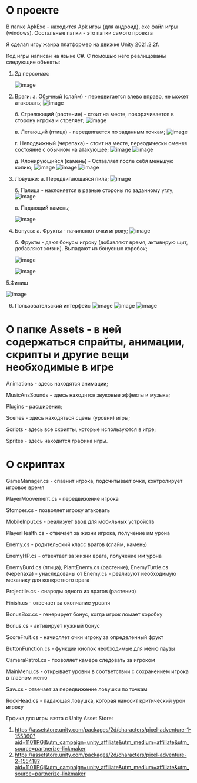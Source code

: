 # О проекте
 
 В папке ApkExe - находится Apk игры (для андроид), exe файл игры (windows). Оостальные папки - это папки самого проекта
 
 Я сделал игру жанра платформер на движке Unity 2021.2.2f. 
 
 Код игры написан на языке C#. С помощью него реалищованы следующие объекты:
 1. 2д персонаж:
 
    ![image](https://user-images.githubusercontent.com/90569141/142402456-8b5d52d9-db8d-4e9e-9f94-dab57916e002.png)

 2. Враги:
    а. Обычный (слайм) - передвигается влево вправо, не может атаковать;
    ![image](https://user-images.githubusercontent.com/90569141/142400499-a7dec244-4cc7-4f20-bc76-46ca5c7f04aa.png)
    
    б. Стреляющий (растение) - стоит на месте, поворачивается в сторону игрока и стреляет;
    ![image](https://user-images.githubusercontent.com/90569141/142400458-c55372dd-97b7-4b46-8237-63dd4ded3b4b.png)
    
    в. Летающий (птица) - передвигается по заданным точкам;
    ![image](https://user-images.githubusercontent.com/90569141/142400392-7d30b49b-84e2-4846-a19b-14579ce052b4.png)
    
    г. Неподвижный (черепаха) - стоит на месте, переодически сменяя состояние с обычном на атакующее; 
    ![image](https://user-images.githubusercontent.com/90569141/142400120-c6970fa6-dcf2-4eff-8cf1-fe2a76291dda.png)
    ![image](https://user-images.githubusercontent.com/90569141/142400282-fc12e173-d4b4-400e-b58f-3785adf7ca03.png)
    
    д. Клонирующийся (камень) - Оставляет после себя меньшую копию;
    ![image](https://user-images.githubusercontent.com/90569141/142400793-6c38aea7-b96a-4dab-a0c0-93eac18d79ab.png)
    ![image](https://user-images.githubusercontent.com/90569141/142400825-a201c7a3-bb1b-4850-9e5d-a5a3b8ad91e0.png)
    ![image](https://user-images.githubusercontent.com/90569141/142400876-7ec32b5d-699c-4ae3-97a2-54daba167635.png)
    
3. Ловушки:
   а. Передвигающаяся пила; 
   ![image](https://user-images.githubusercontent.com/90569141/142401158-63fb097a-f041-4a06-afd4-4fbedfcc85a7.png)
   
   б. Палица - наклоняется в разные стороны по заданному углу;
   ![image](https://user-images.githubusercontent.com/90569141/142401303-8343b89b-33af-460b-9c73-fb81f8849e0e.png)
   
   в. Падающий камень; 
   
   ![image](https://user-images.githubusercontent.com/90569141/142401481-53bfe494-6820-42d9-a3a2-83bcb75c110c.png)
   
4. Бонусы: 
   а. Фрукты - начилсяют очки игроку; 
   ![image](https://user-images.githubusercontent.com/90569141/142401718-c8cd9550-8cc1-4963-8d37-0726690ff62c.png)
   
   б. Фрукты - дают бонусы игроку (добавляют время, активирую щит, добавляют жизни). Выпадают из бонусных коробок;
   
   ![image](https://user-images.githubusercontent.com/90569141/142401912-73131f0f-3e66-4a9a-b7ff-b0ec5dad3d7c.png)
   
   ![image](https://user-images.githubusercontent.com/90569141/142402001-98f3740b-e00f-4b74-af21-a10be03950bc.png)
   
5.Финиш 

![image](https://user-images.githubusercontent.com/90569141/142402156-f24df8cc-a8e1-4e24-b885-8d920a337d38.png)

6. Пользовательский интерфейс 
   ![image](https://user-images.githubusercontent.com/90569141/142403622-654782bd-43b2-46c0-8c4e-5a68f5a06db6.png)
   ![image](https://user-images.githubusercontent.com/90569141/142403672-1e4d6b4d-bc8b-4ed1-9aa5-bae290b9f3b6.png)
   ![image](https://user-images.githubusercontent.com/90569141/142403711-e939902e-fcc0-451a-b01a-f1f66e21e10b.png)


# О папке Assets - в ней содержаться спрайты, анимации, скрипты и другие вещи необходимые в игре

Animations - здесь находятся анимации;

MusicAnsSounds - здесь находятся звуковые эффекты и музыка;

Plugins - расширения;

Scenes - здесь находяться сцены (уровни) игры;

Scripts - здесь все скрипты, которые используются в игре;

Sprites - здесь находится графика игры.

# О скриптах

GameManager.cs - спавнит игрока, подсчитывает очки, контролирует игровое время

PlayerMoovement.cs - передвижение игрока 

Stomper.cs - позволяет игроку атаковать

MobileInput.cs - реализует ввод для мобильных устройств

PlayerHealth.cs - отвечает за жизни игрока, получение им урона

Enemy.cs - родительский класс врагов (слайм, камень)

EnemyHP.cs - отвечтает за жизни врага, получение им урона

EnemyBurd.cs (птица), PlantEnemy.cs (растение), EnemyTurtle.cs (черепаха) - унаследованы от Enemy.cs - реализуют необходимую механику для конкретного врага 

Projectile.cs - снаряды одного из врагов (растения)

Finish.cs - отвечает за окончание уровня

BonusBox.cs - генерирует бонус, когда игрок ломает коробку

Bonus.cs - активирует нужный бонус

ScoreFruit.cs - начисляет очки игроку за определенный фрукт 

ButtonFunction.cs - функции кнопок необходимые для меню паузы

CameraPatrol.cs - позволяет камере следовать за игроком

MainMenu.cs - открывает уровни в соответствии с сохранением игрока в главном меню

Saw.cs - отвечает за передвижение ловушки по точкам

RockHead.cs - падающая ловушка, которая наносит критический урон игроку 


Грфика для игры взята с Unity Asset Store:
1. https://assetstore.unity.com/packages/2d/characters/pixel-adventure-1-155360?aid=1101lPGj&utm_campaign=unity_affiliate&utm_medium=affiliate&utm_source=partnerize-linkmaker
2. https://assetstore.unity.com/packages/2d/characters/pixel-adventure-2-155418?aid=1101lPGj&utm_campaign=unity_affiliate&utm_medium=affiliate&utm_source=partnerize-linkmaker
